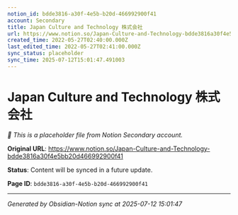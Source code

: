 ```yaml
---
notion_id: bdde3816-a30f-4e5b-b20d-466992900f41
account: Secondary
title: Japan Culture and Technology 株式会社
url: https://www.notion.so/Japan-Culture-and-Technology-bdde3816a30f4e5bb20d466992900f41
created_time: 2022-05-27T02:40:00.000Z
last_edited_time: 2022-05-27T02:41:00.000Z
sync_status: placeholder
sync_time: 2025-07-12T15:01:47.491003
---
```


# Japan Culture and Technology 株式会社

*🔄 This is a placeholder file from Notion Secondary account.*

**Original URL**: https://www.notion.so/Japan-Culture-and-Technology-bdde3816a30f4e5bb20d466992900f41

**Status**: Content will be synced in a future update.

**Page ID**: `bdde3816-a30f-4e5b-b20d-466992900f41`

---

*Generated by Obsidian-Notion sync at 2025-07-12 15:01:47*
